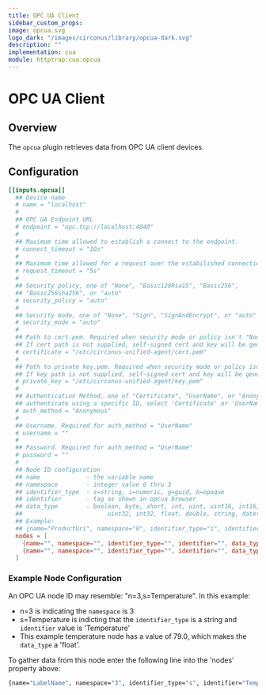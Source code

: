 ```yaml
---
title: OPC UA Client
sidebar_custom_props:
image: opcua.svg
logo_dark: "/images/circonus/library/opcua-dark.svg"
description: ""
implementation: cua
module: httptrap:cua:opcua
---
```


# OPC UA Client

## Overview

The `opcua` plugin retrieves data from OPC UA client devices.

## Configuration

```toml
[[inputs.opcua]]
  ## Device name
  # name = "localhost"
  #
  ## OPC UA Endpoint URL
  # endpoint = "opc.tcp://localhost:4840"
  #
  ## Maximum time allowed to establish a connect to the endpoint.
  # connect_timeout = "10s"
  #
  ## Maximum time allowed for a request over the estabilished connection.
  # request_timeout = "5s"
  #
  ## Security policy, one of "None", "Basic128Rsa15", "Basic256",
  ## "Basic256Sha256", or "auto"
  # security_policy = "auto"
  #
  ## Security mode, one of "None", "Sign", "SignAndEncrypt", or "auto"
  # security_mode = "auto"
  #
  ## Path to cert.pem. Required when security mode or policy isn't "None".
  ## If cert path is not supplied, self-signed cert and key will be generated.
  # certificate = "/etc/circonus-unified-agent/cert.pem"
  #
  ## Path to private key.pem. Required when security mode or policy isn't "None".
  ## If key path is not supplied, self-signed cert and key will be generated.
  # private_key = "/etc/circonus-unified-agent/key.pem"
  #
  ## Authentication Method, one of "Certificate", "UserName", or "Anonymous".  To
  ## authenticate using a specific ID, select 'Certificate' or 'UserName'
  # auth_method = "Anonymous"
  #
  ## Username. Required for auth_method = "UserName"
  # username = ""
  #
  ## Password. Required for auth_method = "UserName"
  # password = ""
  #
  ## Node ID configuration
  ## name             - the variable name
  ## namespace        - integer value 0 thru 3
  ## identifier_type  - s=string, i=numeric, g=guid, b=opaque
  ## identifier       - tag as shown in opcua browser
  ## data_type        - boolean, byte, short, int, uint, uint16, int16,
  ##                        uint32, int32, float, double, string, datetime, number
  ## Example:
  ## {name="ProductUri", namespace="0", identifier_type="i", identifier="2262", data_type="string", description="http://open62541.org"}
  nodes = [
    {name="", namespace="", identifier_type="", identifier="", data_type="", description=""},
    {name="", namespace="", identifier_type="", identifier="", data_type="", description=""},
  ]
```

### Example Node Configuration

An OPC UA node ID may resemble: "n=3,s=Temperature". In this example:

- n=3 is indicating the `namespace` is 3
- s=Temperature is indicting that the `identifier_type` is a string and `identifier` value is 'Temperature'
- This example temperature node has a value of 79.0, which makes the `data_type` a 'float'.

To gather data from this node enter the following line into the 'nodes' property above:

```sh
{name="LabelName", namespace="3", identifier_type="s", identifier="Temperature", data_type="float", description="Description of node"},
```
